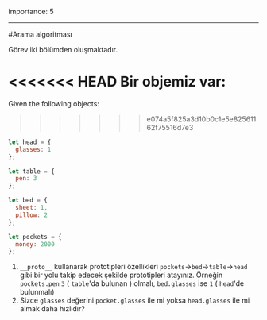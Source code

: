 importance: 5

---

#Arama algoritması

Görev iki bölümden oluşmaktadır.

<<<<<<< HEAD
Bir objemiz var:
=======
Given the following objects:
>>>>>>> e074a5f825a3d10b0c1e5e82561162f75516d7e3

```js
let head = {
  glasses: 1
};

let table = {
  pen: 3
};

let bed = {
  sheet: 1,
  pillow: 2
};

let pockets = {
  money: 2000
};
```

1. `__proto__` kullanarak prototipleri özellikleri `pockets`->`bed`->`table`->`head` gibi bir yolu takip edecek şekilde prototipleri atayınız. Örneğin `pockets.pen` `3` ( `table`'da bulunan ) olmalı, `bed.glasses` ise `1` ( `head`'de bulunmalı) 
2. Sizce `glasses` değerini `pocket.glasses` ile mi yoksa `head.glasses` ile mi almak daha hızlıdır? 